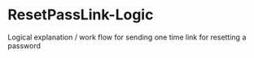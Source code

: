 # ResetPassLink-Logic
Logical explanation / work flow for sending one time link for resetting a password
